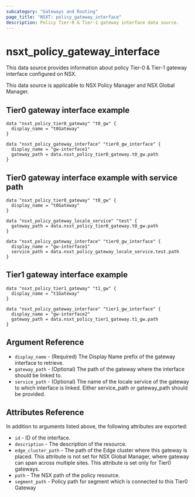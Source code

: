 ```yaml
---
subcategory: "Gateways and Routing"
page_title: "NSXT: policy_gateway_interface"
description: Policy Tier-0 & Tier-1 gateway interface data source.
---
```


# nsxt_policy_gateway_interface

This data source provides information about policy Tier-0 & Tier-1 gateway interface configured on NSX.

This data source is applicable to NSX Policy Manager and NSX Global Manager.

## Tier0 gateway interface example

```hcl
data "nsxt_policy_tier0_gateway" "t0_gw" {
  display_name = "t0Gateway"
}

data "nsxt_policy_gateway_interface" "tier0_gw_interface" {
  display_name = "gw-interface1"
  gateway_path = data.nsxt_policy_tier0_gateway.t0_gw.path
}
```

## Tier0 gateway interface example with service path
```hcl
data "nsxt_policy_tier0_gateway" "t0_gw" {
  display_name = "t0Gateway"
}

data "nsxt_policy_gateway_locale_service" "test" {
  gateway_path = data.nsxt_policy_tier0_gateway.t0_gw.path
}

data "nsxt_policy_gateway_interface" "tier0_gw_interface" {
  display_name = "gw-interface1"
  service_path = data.nsxt_policy_gateway_locale_service.test.path
}
```


## Tier1 gateway interface example

```hcl
data "nsxt_policy_tier1_gateway" "t1_gw" {
  display_name = "t1Gateway"
}

data "nsxt_policy_gateway_interface" "tier1_gw_interface" {
  display_name = "gw-interface2"
  gateway_path = data.nsxt_policy_tier1_gateway.t1_gw.path
}
```

## Argument Reference

* `display_name` - (Required) The Display Name prefix of the gateway interface to retrieve.
* `gateway_path` - (Optional) The path of the gateway where the interface should be linked to.
* `service_path` - (Optional) The name of the locale service of the gateway to which interface is linked. Either service_path or gateway_path should be provided.

## Attributes Reference

In addition to arguments listed above, the following attributes are exported:

* `id` - ID of the interface.
* `description` - The description of the resource.
* `edge_cluster_path` - The path of the Edge cluster where this gateway is placed. This attribute is not set for NSX Global Manager, where gateway can span across multiple sites. This attribute is set only for Tier0 gateways.
* `path` - The NSX path of the policy resource.
* `segment_path` - Policy path for segment which is connected to this Tier0 Gateway
